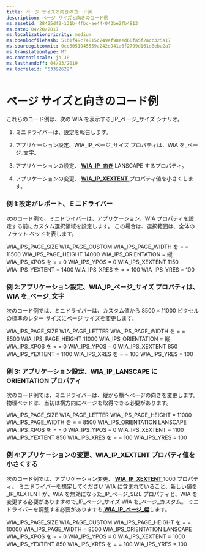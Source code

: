 ```yaml
---
title: ページ サイズと向きのコード例
description: ページ サイズと向きのコード例
ms.assetid: 28425df2-131b-4fbc-ae44-043be2fb4813
ms.date: 04/20/2017
ms.localizationpriority: medium
ms.openlocfilehash: 51b1f49c74815c249ef98eed60fa5f2acc325a17
ms.sourcegitcommit: 0cc5051945559a242d941a6f2799d161d8eba2a7
ms.translationtype: MT
ms.contentlocale: ja-JP
ms.lasthandoff: 04/23/2019
ms.locfileid: "63392622"
---
```

# <a name="page-size-and-orientation-code-examples"></a>ページ サイズと向きのコード例

これらのコード例は、次の WIA を表示する\_IP\_ページ\_サイズ シナリオ。

1.  ミニドライバーは、設定を報告します。

2.  アプリケーション設定、WIA\_IP\_ページ\_サイズ プロパティは、WIA を\_ページ\_文字。

3.  アプリケーションの設定、 [ **WIA\_IP\_向き**](https://msdn.microsoft.com/library/windows/hardware/ff552625) LANSCAPE するプロパティ。

4.  アプリケーションの変更、 [ **WIA\_IP\_XEXTENT** ](https://msdn.microsoft.com/library/windows/hardware/ff552661)プロパティ値を小さくします。

### <a name="example-1-the-minidriver-reports-the-settings"></a>例 1:設定がレポート、ミニドライバー

次のコード例で、ミニドライバーは、アプリケーション、WIA プロパティを設定する前にカスタム選択領域を設定します。 この場合は、選択範囲は、全体のフラット ベッドを表します。

WIA_IPS_PAGE_SIZE WIA_PAGE_CUSTOM WIA_IPS_PAGE_WIDTH を = = 11500 WIA_IPS_PAGE_HEIGHT 14000 WIA_IPS_ORIENTATION = 縦 WIA_IPS_XPOS を = = 0 WIA_IPS_YPOS = 0 WIA_IPS_XEXTENT 1150 WIA_IPS_YEXTENT = 1400 WIA_IPS_XRES を = = 100 WIA_IPS_YRES = 100

### <a name="example-2-an-application-sets-the-wiaipspagesize-property-to-wiapageletter"></a>例 2:アプリケーション設定、WIA\_IP\_ページ\_サイズ プロパティは、WIA を\_ページ\_文字

次のコード例では、ミニドライバーは、カスタム値から 8500 × 11000 ピクセルの標準のレター サイズにページ サイズを変更します。

WIA_IPS_PAGE_SIZE WIA_PAGE_LETTER WIA_IPS_PAGE_WIDTH を = = 8500 WIA_IPS_PAGE_HEIGHT 11000 WIA_IPS_ORIENTATION = 縦 WIA_IPS_XPOS を = = 0 WIA_IPS_YPOS = 0 WIA_IPS_XEXTENT 850 WIA_IPS_YEXTENT = 1100 WIA_IPS_XRES を = = 100 WIA_IPS_YRES = 100

### <a name="example-3-an-application-sets-the-wiaipsorientation-property-to-lanscape"></a>例 3: アプリケーション設定、WIA\_IP\_LANSCAPE に ORIENTATION プロパティ

次のコード例では、ミニドライバーは、縦から横へページの向きを変更します。 物理ベッドは、当初は横方向にページを取得できる必要があります。

WIA_IPS_PAGE_SIZE WIA_PAGE_LETTER WIA_IPS_PAGE_HEIGHT = 11000 WIA_IPS_PAGE_WIDTH を = = 8500 WIA_IPS_ORIENTATION LANSCAPE WIA_IPS_XPOS を = = 0 WIA_IPS_YPOS = 0 WIA_IPS_XEXTENT = 1100 WIA_IPS_YEXTENT 850 WIA_IPS_XRES を = = 100 WIA_IPS_YRES = 100

### <a name="example-4-an-application-changes-the-wiaipsxextent-property-to-a-smaller-value"></a>例 4:アプリケーションの変更、WIA\_IP\_XEXTENT プロパティ値を小さくする

次のコード例では、アプリケーション変更、 [ **WIA\_IP\_XEXTENT** ](https://msdn.microsoft.com/library/windows/hardware/ff552661) 1000 プロパティ。 ミニドライバーを想定してください WIA に含まれていること、新しい値を\_IP\_XEXTENT が、WIA を無効になった\_IP\_ページ\_SIZE プロパティと、WIA を変更する必要がありますので\_IP\_ページ\_サイズ WIA を\_ページ\_カスタム。 ミニドライバーを調整する必要がありますも[ **WIA\_IP\_ページ\_幅**](https://msdn.microsoft.com/library/windows/hardware/ff552636)します。

WIA_IPS_PAGE_SIZE WIA_PAGE_CUSTOM WIA_IPS_PAGE_HEIGHT を = = 10000 WIA_IPS_PAGE_WIDTH = 8500 WIA_IPS_ORIENTATION LANSCAPE WIA_IPS_XPOS を = = 0 WIA_IPS_YPOS = 0 WIA_IPS_XEXTENT = 1000 WIA_IPS_YEXTENT 850 WIA_IPS_XRES を = = 100 WIA_IPS_YRES = 100
